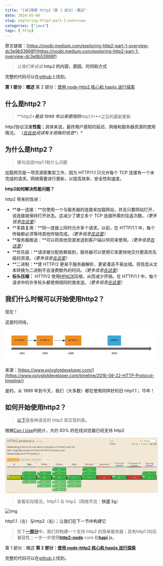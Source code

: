 ```yaml
---
title: "[译]探索 http2（第 1 部分）：概述"
date: 2024-05-08
slug: exploring-http2-part-1-overview
categories: ["java"]
tags: [ http]
---
```




原文链接：[https://noobj.medium.com/exploring-http2-part-1-overview-dc3e9b53968f](https://noobj.medium.com/exploring-http2-part-1-overview-dc3e9b53968f)



> *让我们来谈谈* **http2 的内容、原因、时间和方式**

完整的代码可以在[github](https://github.com/noobg1/http1_vs_http2)上找到。

**第 1 部分：概述**
第 2 部分：[使用 node-http2 核心和 hapijs 进行探索](https://medium.com/@noobj/exploring-http2-part-2-with-node-http2-core-and-hapijs-74e3df14249)

## 什么是http2？

> ***http2\***是自 1999 年以来使用的***http1.1\***之后的最新更新

*http2*协议注重**性能**；具体来说，最终用户感知的延迟、网络和服务器资源的使用情况。 （[*在此处*](https://http2.github.io/)*阅读有关规格的信息**）*

## 为什么是http2？

> 换句话说http1.1有什么问题

加载网页是一项资源密集型工作，因为 HTTP/1.1 只允许每个 TCP 连接有一个未完成的请求。网络需要进行更新，以提高效率、安全性和速度。

**http2如何解决性能问题？**

http2 带来的改进：

- **单一连接：**仅使用一个与服务器的连接来加载网站，并且只要网站打开，该连接就保持打开状态。这减少了建立多个 TCP 连接所需的往返次数。*（更多信息*[*在这里*](https://stackoverflow.com/questions/44864273/http-2-0-one-tcp-ip-connections-vs-6-parallel?utm_medium=organic&utm_source=google_rich_qa&utm_campaign=google_rich_qa)*）*
- **多路复用：**同一连接上同时允许多个请求。以前，在 HTTP/1.1 中，每个传输都必须等待其他传输完成。*（更多信息*[*在这里*](https://stackoverflow.com/questions/36517829/what-does-multiplexing-mean-in-http-2?utm_medium=organic&utm_source=google_rich_qa&utm_campaign=google_rich_qa)*）*
- **服务器推送：**可以将其他资源发送到客户端以供将来使用。*（更多信息*[*在这里*](https://blogs.akamai.com/2017/03/http2-server-push-the-what-how-and-why.html)*）*
- **优先级：**请求被分配依赖级别，服务器可以使用它来更快地交付更高优先级的资源。*（更多信息*[*在这里*](https://http2.github.io/http2-spec/#priority-gc)*）*
- **二进制：**使 HTTP/2 更易于服务器解析、更紧凑且不易出错。将信息从文本转换为二进制不会浪费额外的时间。*（更多信息*[*在这里*](https://http2.github.io/faq/#why-is-http2-binary)*）*
- **标头压缩：** HTTP/2 使用[HPACK](https://tools.ietf.org/html/rfc7541)压缩，从而减少开销。在 HTTP/1.1 中，每个请求中的许多标头都使用相同的值发送。*（更多信息*[*在这里*](https://http2.github.io/faq/#why-hpack)*）*

## 我们什么时候可以开始使用http2？

现在！

这是时间线，

![img](../../../static/images/exploring-http2-part-1-overview-01.webp)

来源：[https://www.polyglotdeveloper.com/](https://www.polyglotdeveloper.com/timeline/2016-08-22-HTTP-Protocol-timeline/)

是的，从 1999 年到今天，我们（大多数）都在使用同样好的旧 http1.1； 15年！

## 如何开始使用http2？

> [以下](https://github.com/http2/http2-spec/wiki/Implementations)是各种语言的 http2 库实现列表。

根据[Can I Use](https://caniuse.com/#search=http2)的统计，大约 83% 的在线浏览器已经支持 http2

![img](../../../static/images/exploring-http2-part-1-overview-02.webp)

> 查看实际情况，http1.1 与 http2（网络节流：**快速 3g**）

![img](../../../static/images/exploring-http2-part-1-overview-03.gif)

http1.1（左）与http2（右）；让我们在下一节中构建它

> 在下[**一部分**](https://medium.com/@noobj/exploring-http2-part-2-with-node-http2-core-and-hapijs-74e3df14249)中，我们将构建一个支持 http2 的简单服务器；具有http1.1向后兼容性；一步一步使用[**http2-node**](https://nodejs.org/dist/latest-v10.x/docs/api/http2.html) core 和[**hapi**](https://hapijs.com/) **js**。

第 1 部分：概述
**第 2 部分：**[**使用 node-http2 核心和 hapijs 进行探索**](https://medium.com/@noobj/exploring-http2-part-2-with-node-http2-core-and-hapijs-74e3df14249)

完整的代码可以在[github](https://github.com/noobg1/http1_vs_http2)上找到。
